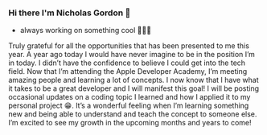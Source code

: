 ### Hi there I'm Nicholas Gordon 👋


- always working on something cool 👨🏾‍💻


Truly grateful for all the opportunities that has been presented to me this year. A year ago today I would have never imagine to be in the position I’m in today. I didn’t have the confidence to believe I could get into the tech field. Now that I’m attending the Apple Developer Academy, I’m meeting amazing people and learning a lot of concepts. I now know that I have what it takes to be a great developer and I will manifest this goal! I will be posting occasional updates on a coding topic I learned and how I applied it to my personal project 😁. It’s a wonderful feeling when I’m learning something new and being able to understand and teach the concept to someone else. I’m excited to see my growth in the upcoming months and years to come!

